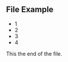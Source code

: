 <h2>File Example</h2>
<ul>
  <li>1</li>
  <li>2</li>
  <li>3</li>
  <li>4</li>
</ul>
<p>This the end of the file.</p>
